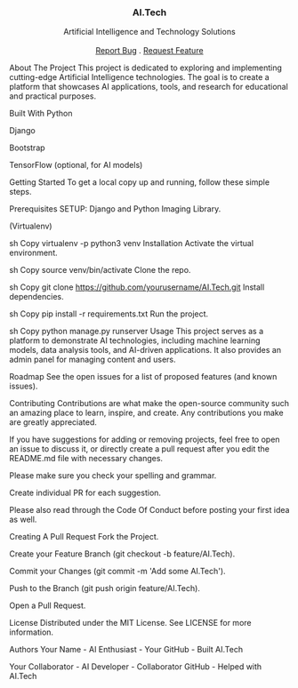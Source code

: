 <p align="center"> <h3 align="center">AI.Tech</h3> <p align="center"> Artificial Intelligence and Technology Solutions <br/> <br/> <a href="https://github.com/yourusername/AI.Tech/issues">Report Bug</a> . <a href="https://github.com/yourusername/AI.Tech/issues">Request Feature</a> </p> </p>
About The Project
This project is dedicated to exploring and implementing cutting-edge Artificial Intelligence technologies. The goal is to create a platform that showcases AI applications, tools, and research for educational and practical purposes.

Built With
Python

Django

Bootstrap

TensorFlow (optional, for AI models)

Getting Started
To get a local copy up and running, follow these simple steps.

Prerequisites
SETUP:
Django and Python Imaging Library.

(Virtualenv)

sh
Copy
virtualenv -p python3 venv
Installation
Activate the virtual environment.

sh
Copy
source venv/bin/activate
Clone the repo.

sh
Copy
git clone https://github.com/yourusername/AI.Tech.git
Install dependencies.

sh
Copy
pip install -r requirements.txt
Run the project.

sh
Copy
python manage.py runserver
Usage
This project serves as a platform to demonstrate AI technologies, including machine learning models, data analysis tools, and AI-driven applications. It also provides an admin panel for managing content and users.

Roadmap
See the open issues for a list of proposed features (and known issues).

Contributing
Contributions are what make the open-source community such an amazing place to learn, inspire, and create. Any contributions you make are greatly appreciated.

If you have suggestions for adding or removing projects, feel free to open an issue to discuss it, or directly create a pull request after you edit the README.md file with necessary changes.

Please make sure you check your spelling and grammar.

Create individual PR for each suggestion.

Please also read through the Code Of Conduct before posting your first idea as well.

Creating A Pull Request
Fork the Project.

Create your Feature Branch (git checkout -b feature/AI.Tech).

Commit your Changes (git commit -m 'Add some AI.Tech').

Push to the Branch (git push origin feature/AI.Tech).

Open a Pull Request.

License
Distributed under the MIT License. See LICENSE for more information.

Authors
Your Name - AI Enthusiast - Your GitHub - Built AI.Tech

Your Collaborator - AI Developer - Collaborator GitHub - Helped with AI.Tech
